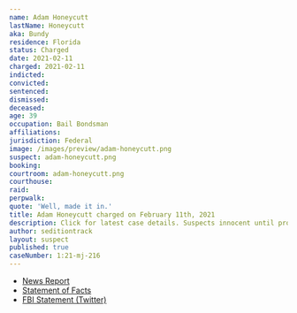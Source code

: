 ```yaml
---
name: Adam Honeycutt
lastName: Honeycutt
aka: Bundy
residence: Florida
status: Charged
date: 2021-02-11
charged: 2021-02-11
indicted:
convicted: 
sentenced: 
dismissed: 
deceased:
age: 39
occupation: Bail Bondsman
affiliations:
jurisdiction: Federal
image: /images/preview/adam-honeycutt.png
suspect: adam-honeycutt.png
booking:
courtroom: adam-honeycutt.png
courthouse:
raid:
perpwalk:
quote: 'Well, made it in.'
title: Adam Honeycutt charged on February 11th, 2021
description: Click for latest case details. Suspects innocent until proven guilty.
author: seditiontrack
layout: suspect
published: true
caseNumber: 1:21-mj-216
---
```

- [News Report](https://www.news4jax.com/news/local/2021/02/11/jacksonville-fbi-agents-arrest-man-on-charges-connected-to-capitol-riot/)
- [Statement of Facts](https://www.justice.gov/usao-dc/case-multi-defendant/file/1366581/download)
- [FBI Statement (Twitter)](https://twitter.com/FBIJacksonville/status/1359935620123136000)
